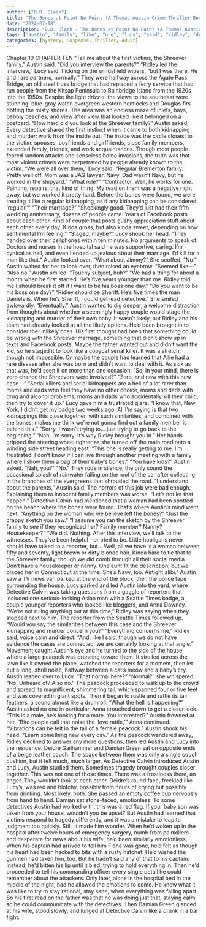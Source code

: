```yaml
---
author: ["D.D. Black"]
title: "The Bones at Point No Point (A Thomas Austin Crime Thriller Book 1) - Chapter 11"
date: "2024-07-18"
description: "D.D. Black - The Bones at Point No Point (A Thomas Austin Crime Thriller Book 1)"
tags: ["austin", "family", "like", "one", "lucy", "said", "ridley", "detective", "shreever", "kidnapping", "time", "first", "people", "look", "though", "couple", "reporter", "victim", "looked", "every", "member", "mom", "dad", "bone", "want"]
categories: [Mystery, Suspense, Thriller, Adult]
---
```


Chapter 10
CHAPTER TEN
“Tell me about the first victims, the Shreever family,” Austin said. “Did you interview the parents?”
“Ridley led the interview,” Lucy said, flicking on the windshield wipers, “but I was there. He and I are partners, normally.”
They were halfway across the Agate Pass Bridge, an old steel truss bridge that had replaced a ferry service that had run people from the Kitsap Peninsula to Bainbridge Island from the 1920s into the 1950s. Despite the light drizzle, the views to the southeast were stunning: blue-gray water, evergreen western hemlocks and Douglas firs dotting the misty shores. The area was an endless maze of inlets, bays, pebbly beaches, and view after view that looked like it belonged on a postcard.
“How hard did you look at the Shreever family?” Austin asked. Every detective shared the first instinct when it came to both kidnapping and murder: work from the inside out. The inside was the circle closest to the victim: spouses, boyfriends and girlfriends, close family members, extended family, friends, and work acquaintances. Though most people feared random attacks and senseless home invasions, the truth was that most violent crimes were perpetrated by people already known to the victim.
“We were all over them,” Lucy said. “Regular Bremerton family. Pretty well off. Mom was a JAG lawyer. Navy. Dad wasn’t Navy, but he worked in the shipyard.”
“What role?”
“Contractor. Well, he works for one. Painting, repairs, that kind of thing. My read on them was a negative right away, but we worked it pretty hard. Before the bones were found, we were treating it like a regular kidnapping, as if any kidnapping can be considered ‘regular.’”
“Their marriage?”
“Shockingly good. They’d just had their fifth wedding anniversary, dozens of people came. Years of Facebook posts about each other. Kind of couple that posts gushy appreciation stuff about each other every day. Kinda gross, but also kinda sweet, depending on how sentimental I’m feeling.”
“Staged, maybe?”
Lucy shook her head. “They handed over their cellphones within ten minutes. No arguments to speak of. Doctors and nurses in the hospital said he was supportive, caring. I’m cynical as hell, and even I ended up jealous about their marriage. I’d kill for a man like that.”
Austin looked over. “What about Jimmy?”
She scoffed. “No.”
Austin waited for her to look over, then raised an eyebrow. “Seemed like—”
“Also no.”
Austin smiled. “Touchy subject, huh?”
“We had a thing for about a month when he first started. He’s five years younger than me. Ridley told me I should break it off if I want to be his boss one day.”
“Do you want to be his boss one day?”
“Ridley should be Sheriff. He’s five times the man Daniels is. When he’s Sheriff, I could get lead detective.” She smiled awkwardly. “Eventually.”
Austin wanted to dig deeper, a welcome distraction from thoughts about whether a seemingly happy couple would stage the kidnapping and murder of their own baby. It wasn’t likely, but Ridley and his team had already looked at all the likely options. He’d been brought in to consider the unlikely ones.
His first thought had been that something could be wrong with the Shreever marriage, something that didn’t show up in texts and Facebook posts. Maybe the father wanted out and didn’t want the kid, so he staged it to look like a copycat serial killer. It was a stretch, though not impossible. Or maybe the couple had learned that Allie had a rare disease after she was born and didn’t want to deal with it. As sick as that was, he’d seen it on more than one occasion. “So, in your mind, there is zero chance the Shreevers were involved?”
“Zero, and now with this new case—”
“Serial killers and serial kidnappers are a hell of a lot rarer than moms and dads who feel they have no other choice, moms and dads with drug and alcohol problems, moms and dads who accidentally kill their child, then try to cover it up.”
Lucy gave him a frustrated glare. “I know that, New York, I didn’t get my badge two weeks ago. All I’m saying is that two kidnappings this close together, with such similarities, and combined with the bones, makes me think we’re not gonna find out a family member is behind this.”
“Sorry, I wasn’t trying to… just trying to go back to the beginning.”
“Nah, I’m sorry. It’s why Ridley brought you in.” Her hands gripped the steering wheel tighter as she turned off the main road onto a winding side street heading east. “This one is really getting to me. I’m frustrated. I don’t know if I can live through another meeting with a family where I show them a bag of their baby’s bones.”
“You have kids?” Austin asked.
“Nah, you?”
“No.”
They rode in silence, the only sound the occasional splash of rainwater falling on the roof of the car after collecting in the branches of the evergreens that shrouded the road.
“I understand about the parents,” Austin said. The horrors of this job were bad enough. Explaining them to innocent family members was worse. “Let’s not let that happen.”
Detective Calvin had mentioned that a woman had been spotted on the beach where the bones were found. That’s where Austin’s mind went next. “Anything on the woman who we believe left the bones?”
“Just the crappy sketch you saw.”
“I assume you ran the sketch by the Shreever family to see if they recognized her? Family member? Nanny? Housekeeper?”
“We did. Nothing. After this interview, we’ll talk to the witnesses. They’ve been helpful—or tried to be. Little hooligans never should have talked to a reporter, but… Well, all we have is a woman between fifty and seventy, light brown or dirty blonde hair. Kinda hard to tie that to the Shreever family, though we did comb through all their social media. Don’t have a housekeeper or nanny. One aunt fit the description, but we placed her in Connecticut at the time. She’s Navy, too. Airtight alibi.”
Austin saw a TV news van parked at the end of the block, then the police tape surrounding the house. Lucy parked and led Austin into the yard, where Detective Calvin was taking questions from a gaggle of reporters that included one serious-looking Asian man with a Seattle Times badge, a couple younger reporters who looked like bloggers, and Anna Downey.
“We’re not ruling anything out at this time,” Ridley was saying when they stopped next to him.
The reporter from the Seattle Times followed up. “Would you say the similarities between this case and the Shreever kidnapping and murder concern you?”
“Everything concerns me,” Ridley said, voice calm and direct. “And, like I said, though we do not have evidence the cases are connected, we are certainly looking at that angle.”
Movement caught Austin’s eye and he turned to the side of the house, where a large peacock was prancing toward them. It strolled across the lawn like it owned the place, watched the reporters for a moment, then let out a long, shrill noise, halfway between a cat’s meow and a baby’s cry. Austin leaned over to Lucy. “That normal here?”
“Normal?” she whispered. “No. Unheard of? Also no.”
The peacock proceeded to walk up to the crowd and spread its magnificent, shimmering tail, which spanned four or five feet and was covered in giant spots. Then it began to rustle and rattle its tail feathers, a sound almost like a drumroll.
“What the hell is happening?” Austin asked no one in particular.
Anna crouched down to get a closer look. “This is a male, he’s looking for a mate. You interested?”
Austin frowned at her.
“Bird people call that noise the ‘love rattle,’” Anna continued. “Vibrations can be felt in the tail of a female peacock.”
Austin shook his head. “Learn something new every day.”
As the peacock wandered away, Ridley declined to answer any more questions, then led Austin and Lucy into the residence.
Deidre Gailhammer and Damian Green sat on opposite ends of a beige leather couch. The space between them was only a single couch cushion, but it felt much, much larger. As Detective Calvin introduced Austin and Lucy, Austin studied them. Sometimes tragedy brought couples closer together. This was not one of those times.
There was a frostiness there, an anger. They wouldn’t look at each other. Deidre’s round face, freckled like Lucy’s, was red and blotchy, possibly from hours of crying but possibly from drinking. Most likely, both. She passed an empty coffee cup nervously from hand to hand. Damian sat stone-faced, emotionless. To some detectives Austin had worked with, this was a red flag. If your baby son was taken from your house, wouldn’t you be upset? But Austin had learned that victims respond to tragedy differently, and it was a mistake to leap to judgment too quickly. Still, it made him wonder.
When he’d woken up in the hospital after twelve hours of emergency surgery, numb from painkillers and desperate for news about his wife, he’d been similarly emotionless. When his captain had arrived to tell him Fiona was gone, he’d felt as though his heart had been hacked to bits with a rusty hatchet. He’d wished the gunmen had taken him, too. But he hadn’t said any of that to his captain. Instead, he’d bitten his lip until it bled, trying to hold everything in. Then he’d proceeded to tell his commanding officer every single detail he could remember about the attackers. Only later, alone in the hospital bed in the middle of the night, had he allowed the emotions to come.
He knew what it was like to try to stay rational, stay sane, when everything was falling apart. So his first read on the father was that he was doing just that, staying calm so he could communicate with the detectives.
Then Damian Green glanced at his wife, stood slowly, and lunged at Detective Calvin like a drunk in a bar fight.